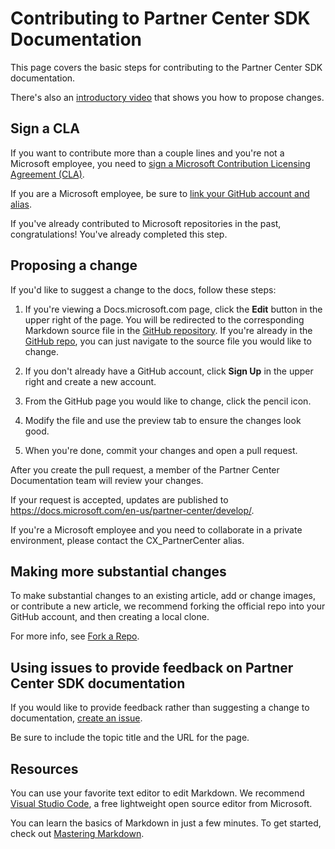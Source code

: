 # Contributing to Partner Center SDK Documentation

This page covers the basic steps for contributing to the Partner Center SDK documentation.

There's also an [introductory video](https://channel9.msdn.com/Blogs/WinHEC/Contributing-to-MSDN-and-TechNet-Documentation) that shows you how to propose changes.

## Sign a CLA

If you want to contribute more than a couple lines and you're not a Microsoft employee, you need to [sign a Microsoft Contribution Licensing Agreement (CLA)](https://cla.microsoft.com/).

If you are a Microsoft employee, be sure to [link your GitHub account and alias](https://opensource.microsoft.com/link).

If you've already contributed to Microsoft repositories in the past, congratulations! You've already completed this step.

## Proposing a change

If you'd like to suggest a change to the docs, follow these steps:

1. If you're viewing a Docs.microsoft.com page, click the **Edit** button in the upper right of the page.  You will be redirected to the corresponding Markdown source file in the [GitHub repository](https://github.com/microsoftdocs/partner-center-sdk).  If you're already in the [GitHub repo](https://github.com/microsoftdocs/partner-center-sdk), you can just navigate to the source file you would like to change.

2. If you don't already have a GitHub account, click **Sign Up** in the upper right and create a new account.

3. From the GitHub page you would like to change, click the pencil icon.

4. Modify the file and use the preview tab to ensure the changes look good.

5. When you're done, commit your changes and open a pull request.

After you create the pull request, a member of the Partner Center Documentation team will review your changes.

If your request is accepted, updates are published to <https://docs.microsoft.com/en-us/partner-center/develop/>.

If you're a Microsoft employee and you need to collaborate in a private environment, please contact the CX_PartnerCenter alias.

## Making more substantial changes

To make substantial changes to an existing article, add or change images, or contribute a new article, we recommend forking the official repo into your GitHub account, and then creating a local clone.

For more info, see [Fork a Repo](https://help.github.com/articles/fork-a-repo/).

## Using issues to provide feedback on Partner Center SDK documentation

If you would like to provide feedback rather than suggesting a change to documentation, [create an issue](https://github.com/microsoftdocs/partner-center-sdk/issues).

Be sure to include the topic title and the URL for the page.

## Resources

You can use your favorite text editor to edit Markdown.  We recommend [Visual Studio Code](https://code.visualstudio.com/), a free lightweight open source editor from Microsoft.

You can learn the basics of Markdown in just a few minutes.  To get started, check out [Mastering Markdown](https://guides.github.com/features/mastering-markdown/).